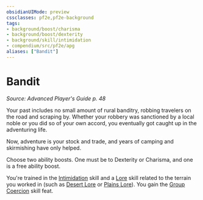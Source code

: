 ```yaml
---
obsidianUIMode: preview
cssclasses: pf2e,pf2e-background
tags:
- background/boost/charisma
- background/boost/dexterity
- background/skill/intimidation
- compendium/src/pf2e/apg
aliases: ["Bandit"]
---
```

# Bandit
*Source: Advanced Player's Guide p. 48*  

Your past includes no small amount of rural banditry, robbing travelers on the road and scraping by. Whether your robbery was sanctioned by a local noble or you did so of your own accord, you eventually got caught up in the adventuring life.

Now, adventure is your stock and trade, and years of camping and skirmishing have only helped.

Choose two ability boosts. One must be to Dexterity or Charisma, and one is a free ability boost.

You're trained in the [Intimidation](compendium/skills.md#Intimidation) skill and a [Lore](compendium/skills.md#Lore) skill related to the terrain you worked in (such as [Desert Lore](compendium/skills.md#Lore) or [Plains Lore](compendium/skills.md#Lore)). You gain the [Group Coercion](compendium/feats/group-coercion.md) skill feat.